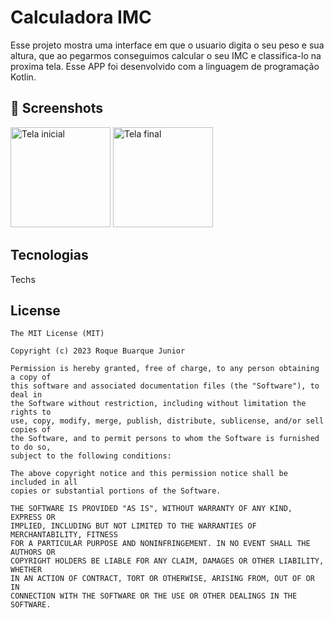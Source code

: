 # Calculadora IMC
Esse projeto mostra uma interface em que o usuario digita o seu peso e sua altura, que ao pegarmos conseguimos calcular o seu IMC e classifica-lo na proxima tela. Esse APP foi desenvolvido com a linguagem de programação Kotlin.

## :camera_flash: Screenshots
<!-- You can add more screenshots here if you like -->

<img src="https://github.com/user-attachments/assets/3aa3c462-61b7-4b15-892d-d20ee1bc0851" alt="Tela inicial" width="160">
<img src="https://github.com/user-attachments/assets/f523002c-4bbf-47c6-80bd-cc2a9987b023" alt="Tela final" width="160">

## Tecnologias
Techs

## License
```
The MIT License (MIT)

Copyright (c) 2023 Roque Buarque Junior

Permission is hereby granted, free of charge, to any person obtaining a copy of
this software and associated documentation files (the "Software"), to deal in
the Software without restriction, including without limitation the rights to
use, copy, modify, merge, publish, distribute, sublicense, and/or sell copies of
the Software, and to permit persons to whom the Software is furnished to do so,
subject to the following conditions:

The above copyright notice and this permission notice shall be included in all
copies or substantial portions of the Software.

THE SOFTWARE IS PROVIDED "AS IS", WITHOUT WARRANTY OF ANY KIND, EXPRESS OR
IMPLIED, INCLUDING BUT NOT LIMITED TO THE WARRANTIES OF MERCHANTABILITY, FITNESS
FOR A PARTICULAR PURPOSE AND NONINFRINGEMENT. IN NO EVENT SHALL THE AUTHORS OR
COPYRIGHT HOLDERS BE LIABLE FOR ANY CLAIM, DAMAGES OR OTHER LIABILITY, WHETHER
IN AN ACTION OF CONTRACT, TORT OR OTHERWISE, ARISING FROM, OUT OF OR IN
CONNECTION WITH THE SOFTWARE OR THE USE OR OTHER DEALINGS IN THE SOFTWARE.
```
